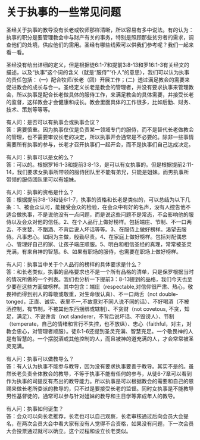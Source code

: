 # 关于执事的一些常见问题



<p>圣经关于执事的教导没有长老或牧师那样清晰，所以容易有多中说法。有的认为：执事的职分是要管理教会中与财产有关的事务，特别是照顾那些贫穷者的需求，调查他们的处境，供应他们的需用。圣经有哪些线索可以供我们参考呢？我们一起来看一看。</p>

<p>圣经没有给出详细的定义，但是根据徒6:1-7和提前3:8-13和罗16:1-3有关经文的描述，以及“执事”这个词的含义（就是“服侍”“仆人”的意思），我们可以认为执事的责任包括：&nbsp;(一)&nbsp;&nbsp;配合牧师/长老（团）开展工作；(二)&nbsp;&nbsp;透过满足教会的需要来促进教会的成长与合一。圣经定义长老是教会的管理者，并没有要求执事来管理教会，所以执事是配合长老做具体的服侍工作，来满足教会的具体需要，并接受长老的监督，这样教会才会健康和成长。教会里面具体的工作很多，比如后勤、财务、技术、策划等等等。</p>

<p>有人问：是否可以有执事会或执事会议？<br />
答：需要慎重。因为执事仅仅是负责某一领域专门的服侍，而不是替代长老做教会的管理，也不需要审议长老的决定，所以执事开会通常是不必要的。除非一些事情需要所有执事的参与，长老才召开执事们一起开会，而不是执事们自己达成决定。</p>

<p>有人问：执事可以是女的么？<br />
答：可以的。根据罗16:1-3和提前3:8-13，是可以有女执事的。但是根据提前2:11-14，我们要求女执事所带领的服侍团队里不能有弟兄，只能是姐妹。而男执事所带领的服侍团队里可以有姐妹。</p>

<p>有人问：执事的资格是什么？<br />
答：根据提前3:8-13和徒6:1-7，执事的资格和长老是类似的，可以总结为以下几条：1、被会众认可，能接受会众的检验，在会众中有好的名声，没有人控告他不适合做执事，不是说他没有一点问题，而是说这些问题不是常态，不会影响他的服侍以及会众对他的信任。2、在个人品行上做好榜样。包括端庄、节制、不一口两舌、不贪婪、不酗酒、不背后说人坏话等等。3、在服侍上做好榜样。渴望去服侍。凡事忠心。如同为主做，殷勤尽责。4、在家庭上做好榜样。包括对配偶忠心、管理好自己的家、让孩子端庄顺服。5、明白和相信圣经的真理，常常被圣灵充满，有来自神的智慧。6、如果有职场的服侍，也需要在职场上做好榜样。</p>

<p>有人问：执事当中关于个人品行的榜样的具体要求是什么？<br />
答：和长老类似，执事的品格要求也不是一个所有品格的清单，只是保罗根据当时的情况所做的一个列表。我们也分析一下提前3：8-13提到的品格，我们今天也至少要在这些方面做榜样。其中包含：端庄（respectable,对信仰很严肃、热心，敬畏神而得到别人的尊敬或敬重，对生命很认真）、不一口两舌（not&nbsp;double-tonged，正直、诚实、表里不一,不故意对不同人说不同的话）、不好喝酒（不被酒控制，有节制，不被其他东西捆绑或辖制）、不贪财（not&nbsp;covetous,&nbsp;不贪，知足，满足）、不说谗言（not&nbsp;slanderer，不背后说坏话、不毁谤人）、节制（temperate，自己的情绪和言行不失控，也不放纵）、忠心（faithful，对主，对教会忠心，对管理者顺服）。徒6:1-6还提到圣灵充满、智慧充足。一个敬畏神的人是有智慧的。一个摆脱酒或其他控制的人，而且被神的道充满的人，才会常常被圣灵充满。</p>

<p>有人问：执事可以做教导么？<br />
答：有人认为执事不能参与教导，因为没有要求执事要善于教导。其实不是的。虽然长老负责全体教会的教导，不等于执事不能有任何的参与，从徒6-7章可以看到作为执事的司提反有杰出的教导能力。所以执事是可以根据教会的需要和自己的恩赐来做长老所委派的教导的，只不过是要接受长老的监督。同时女执事是不能教导男性基督徒的，通常可以参与针对姐妹的教导和主日学等非成年人的教导。</p>

<p>有人问：执事如何诞生？<br />
答：会众可以向长老推荐，长老也可以自己观察，长老审核通过后向会员大会提名，在两次会员大会中看大家有没有人觉得不合资格，如果没有问题，下一次会员大会投票通过就可以确立。这个过程和设立长老类似。</p>